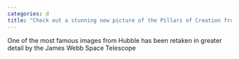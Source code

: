 ```yaml
---
categories: d
title: "Check out a stunning new picture of the Pillars of Creation from the James Webb Telescope"
---
```

One of the most famous images from Hubble has been retaken in greater detail by the James Webb Space Telescope